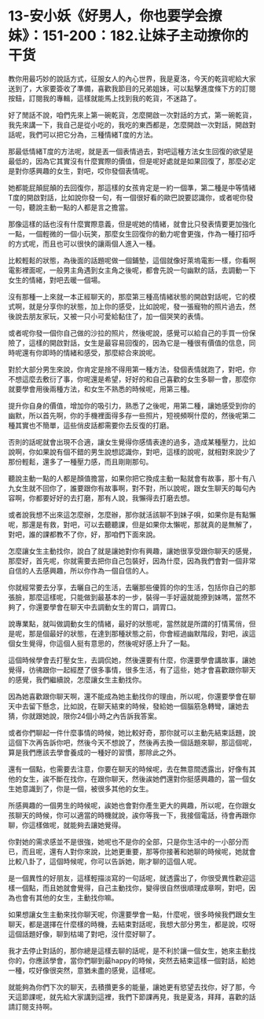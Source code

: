 # 13-安小妖《好男人，你也要学会撩妹》：151-200：182.让妹子主动撩你的干货

教你用最巧妙的說話方式，征服女人的內心世界，我是夏洛，今天的乾貨呢給大家送到了，大家要簽收了準備，喜歡我節目的兄弟姐妹，可以點擊進度條下方的訂閱按鈕，訂閱我的專輯，這樣就能馬上找到我的乾貨，不迷路了。

好了閒話不說，咱們先來上第一碗乾貨，怎麼開啟一次對話的方式，第一碗乾貨，我先來講一下，我自己是從小吃的，我吃的東西都是，怎麼開啟一次對話，開啟對話呢，我們可以把它分為，三種情緒T度的方法。

那最低情緒T度的方法呢，就是丟一個表情過去，對吧這種方法女生回復的欲望是最低的，因為它其實沒有什麼實際的價值，但是呢好處就是如果回復了，那麼必定是對你感興趣的女生，對吧，哎你發個表情呢。

她都能屁顛屁顛的去回復你，那這樣的女孩肯定是一約一個準，第二種是中等情緒T度的開啟對話，比如說你發一句，有一個很好看的歐巴說要認識你，或者呢你發一句，聽說主動一點的人都是言之擔當。

那像這樣的話也沒有什麼實際意義，但是呢她的情緒，就會比只發表情要更加強化一點，一個輕微的一個小玩笑，那麼女生回復你的動力呢會更強，作為一種打招呼的方式呢，而且也可以很快的讓兩個人進入一種。

比較輕鬆的狀態，為後面的話題呢做一個鋪墊，這個就像好萊塢電影一樣，你看啊電影裡面呢，一般男主角遇到女主角之後呢，都會先說一句幽默的話，去調動一下女生的情緒，對吧去暖一個場。

沒有那種一上來就一本正經聊天的，那麼第三種高情緒狀態的開啟對話呢，它的模式啊，就是分享你的狀態，加上你的感受，比如說呢，發一張寵物的照片過去，然後說去朋友家玩，又被一只小可愛給黏住了，加一個哭笑的表情。

或者呢你發一個你自己做的沙拉的照片，然後呢說，感覺可以給自己的手買一份保險了，這樣的開啟對話，女生是最容易回復的，因為它是一種很有價值的信息，同時呢還有你即時的情緒和感受，那麼綜合來說呢。

對於大部分男生來說，你肯定是捨不得用第一種方法，發個表情就跑了，對吧，你不想這麼去敷衍了事，你呢還是希望，好好的和自己喜歡的女生多聊一會，那麼你就要學會用後兩種方法，和女生不熟悉的時候呢，用第三種。

提升你自身的價值，增加你的吸引力，熟悉了之後呢，用第二種，讓她感受到你的幽默，所以首先啊，你的手機裡面得多存一些照片，短視頻啊什麼的，然後呢第二種其實也不簡單，這些俏皮話都需要你去反復的打磨。

否則的話呢就會出現不合適，讓女生覺得你感情表達的過多，造成某種壓力，比如說啊，你如果說有個不錯的男生說想認識你，對吧，這樣的說呢，就相對來說少了那份輕鬆，還多了一種壓力感，而且剛剛那句。

聽說主動一點的人都是顏值擔當，如果你把它換成主動一點就會有故事，那十有八九女生就不回你了，誰要跟你有故事啊，對不對，所以說呢，跟女生聊天的每句內容啊，你都要好好的去打磨，那有人說，我懶得去打磨去想。

或者說我想不出來這怎麼辦，怎麼辦，那你就活該聊不到妹子唄，如果你是有點懶呢，那還是有救，對吧，可以去聽聽課，但是如果你太懶呢，那就真的是無解了，對吧，誰的課都教不了你，好，那咱們下面來說。

怎麼讓女生主動找你，說白了就是讓她對你有興趣，讓她很享受跟你聊天的感覺，那麼好，首先呢，你就需要去把你自己包裝好，因為什麼，因為我們會對一個非常自信的人去感興趣，所以你作為一個自信的人。

你就經常要去分享，去曬自己的生活，去曬那些優質的你的生活，包括你自己的那張臉，那麼這樣呢，只能做到最基本的一步，裝得一手好逼就能撩到妹嗎，當然不夠了，你還要學會在聊天中去調動女生的胃口，調胃口。

說專業點，就叫做調動女生的情緒，最好的狀態呢，當然就是所謂的打情罵俏，但是呢，那是個最好的狀態，在達到那種狀態之前，你會經過幽默階段，對吧，誒這個女生覺得，你這個人挺有意思的，然後呢好感上升了一點。

這個時候學會去打壓女生，去調侃她，然後還要有什麼，你還要學會講故事，讓她覺得，彷彿跟你一起經歷了很多事情，很多生活，有了這些，她才會喜歡跟你聊天的感覺，我們繼續說，怎麼讓女生主動找你。

因為她喜歡跟你聊天啊，還不能成為她主動找你的理由，所以呢，你還要學會在聊天中去留下懸念，比如說，在聊天結束的時候，發給她一個腦筋急轉彎，讓她去猜，你就跟她說，限你24個小時之內告訴我答案。

或者你們聊起一件什麼事情的時候，她比較好奇，那你就可以主動先結束話題，說這個下次再告訴你吧，然後今天不想說了，然後再去換一個話題來聊，那這個呢，算是我們應該去學會養成的一種好的習慣，那除此之外。

還有一個點，也需要去注意，你要在聊天的時候呢，去在無意間透露出，好像有其他的女生，誒不斷在找你，在跟你聊天，然後誒她們還對你挺感興趣的，當一個女生她意識到了，你是一個，被很多其他的女生。

所感興趣的一個男生的時候呢，誒她也會對你產生更大的興趣，所以呢，在你跟女孩聊天的時候，你可以適當的時機就說，誒你等我一下，我接個電話，待會再跟你聊，你這樣做呢，就能夠去讓她覺得。

你對她的需求感並不是很強，她呢也不是你的全部，只是你生活中的一小部分而已，而且呢，還有人對你來說，比她更重要，那等你接著和她聊的時候呢，她就會比較八卦了，這個時候呢，你可以告訴她，剛才聊的這個人呢。

是一個異性的好朋友，這樣輕描淡寫的一句話呢，就透露出了，你很受異性歡迎這樣一個點，而且她就會覺得，自己主動找你，變得很自然很順理成章啊，對吧，因為也會有其他的女生，主動找你嘛。

如果想讓女生主動來找你聊天呢，你還要學會一點，什麼呢，很多時候我們跟女生聊天，都是選擇在什麼樣的時機，去結束對話呢，我想大部分男生，都是說，哎呀這個話題好像，聊到枯竭了對吧，沒什麼好聊了。

我才去停止對話的，那你總是這樣去聊的話呢，是不利於讓一個女生，她來主動找你的，你應該學會，當你們聊到最happy的時候，突然去結束這樣一個對話，給她一種，哎好像很突然，意猶未盡的感覺，這樣呢。

就能夠為你們下次的聊天，去積攢更多的能量，讓她更有慾望去找你，好了那，今天這節課呢，就先給大家講到這裡，我們下節課再見，我是夏洛，拜拜，喜歡的話請訂閱支持啊。

